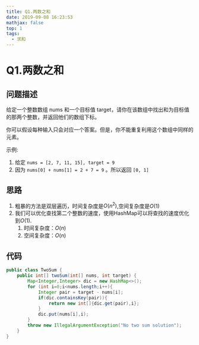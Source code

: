 ```yaml
---
title: Q1.两数之和
date: 2019-09-08 16:23:53
mathjax: false
top: 1
tags:
  - 求和
---
```

# Q1.两数之和

## 问题描述

给定一个整数数组 nums 和一个目标值 target，请你在该数组中找出和为目标值的那两个整数，并返回他们的数组下标。

你可以假设每种输入只会对应一个答案。但是，你不能重复利用这个数组中同样的元素。

示例:

1. 给定 `nums = [2, 7, 11, 15], target = 9`
2. 因为 `nums[0] + nums[1] = 2 + 7 = 9` 。所以返回 `[0, 1]`

## 思路

1. 粗暴的方法是双层遍历，时间复杂度是$O(n^2)$,空间复杂度是$O(1)$
2. 我们可以优化查找第二个整数的速度，使用HashMap可以将查找的速度优化到$O(1)$.
    1. 时间复杂度：$O(n)$
    2. 空间复杂度：$O(n)$

## 代码

```java
public class TwoSum {
    public int[] twoSum(int[] nums, int target) {
        Map<Integer,Integer> dic = new HashMap<>();
        for (int i=0;i<nums.length;i++){
            Integer pair = target - nums[i];
            if(dic.containsKey(pair)){
                return new int[]{dic.get(pair),i};
            }
            dic.put(nums[i],i);
        }
        throw new IllegalArgumentException("No two sum solution");
    }
}
```